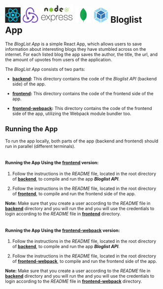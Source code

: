 <h1>
<img src="https://raw.githubusercontent.com/katerina-tziala/fullstackopen2019/master/documentation_images/react_logo.png" alt="react logo" width="50" height="50">
<img src="https://raw.githubusercontent.com/katerina-tziala/fullstackopen2019/master/documentation_images/redux_logo.png" alt="redux logo" width="50" height="50">
<img src="https://raw.githubusercontent.com/katerina-tziala/fullstackopen2019/master/documentation_images/node_express.png" alt="node express logo" width="auto" height="60">
<img src="https://raw.githubusercontent.com/katerina-tziala/fullstackopen2019/master/documentation_images/mongoDB_logo.png" alt="mongoDB logo" width="50" height="50">
<img src="https://raw.githubusercontent.com/katerina-tziala/fullstackopen2019/master/documentation_images/webpack_logo.png" alt="webapck logo" width="50" height="50">
Bloglist App<br/>
</h1>

The *BlogList App* is a simple React App, which allows users to save information about interesting blogs they have stumbled across on the internet. For each listed blog the app saves the author, the title, the url, and the amount of upvotes from users of the application.

The *BlogList App* consists of two parts:

* [**backend**](https://github.com/katerina-tziala/fullstackopen2019/tree/master/part7/bloglist/backend)**:** This directory contains the code of the *Bloglist API* (backend side) of the app. 

* [**frontend**](https://github.com/katerina-tziala/fullstackopen2019/tree/master/part7/bloglist/frontend)**:** This directory contains the code of the frontend side of the app.

* [**frontend-webpack**](https://github.com/katerina-tziala/fullstackopen2019/tree/master/part7/bloglist/frontend-webpack)**:** This directory contains the code of the frontend side of the app, utilizing the Webpack module bundler too.


## Running the App

To run the app locally, both parts of the app (backend and frontend) should run in parallel (different terminals).
<br/><br/>

#### Running the App Using the [frontend](https://github.com/katerina-tziala/fullstackopen2019/tree/master/part7/bloglist/frontend) version:

1. Follow the instructions in the *README* file, located in the root directory of [**backend**](https://github.com/katerina-tziala/fullstackopen2019/tree/master/part7/bloglist/backend), to compile and run the app ***Bloglist API***.

2. Follow the instructions in the *README* file, located in the root directory of [**frontend**](https://github.com/katerina-tziala/fullstackopen2019/tree/master/part7/bloglist/frontend), to compile and run the frontend side of the app.


**Note:** Make sure that you create a user according to the *README* file in [**backend**](https://github.com/katerina-tziala/fullstackopen2019/tree/master/part7/bloglist/backend) directory and you will run the and you will use the credentials to login according to the *README* file in [**frontend**](https://github.com/katerina-tziala/fullstackopen2019/tree/master/part7/bloglist/frontend) directory.
<br/><br/>

#### Running the App Using the [frontend-webpack](https://github.com/katerina-tziala/fullstackopen2019/tree/master/part7/bloglist/frontend-webpack) version:

1. Follow the instructions in the *README* file, located in the root directory of [**backend**](https://github.com/katerina-tziala/fullstackopen2019/tree/master/part7/bloglist/backend), to compile and run the app ***Bloglist API***.

2. Follow the instructions in the *README* file, located in the root directory of [**frontend-webpack**](https://github.com/katerina-tziala/fullstackopen2019/tree/master/part7/bloglist/frontend-webpack), to compile and run the frontend side of the app.


**Note:** Make sure that you create a user according to the *README* file in [**backend**](https://github.com/katerina-tziala/fullstackopen2019/tree/master/part7/bloglist/backend) directory and you will run the and you will use the credentials to login according to the *README* file in [**frontend-webpack**](https://github.com/katerina-tziala/fullstackopen2019/tree/master/part7/bloglist/frontend-webpack) directory.